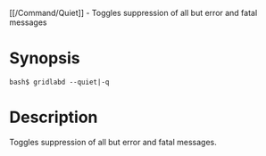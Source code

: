 [[/Command/Quiet]] -  Toggles suppression of all but error and fatal messages

# Synopsis
~~~
bash$ gridlabd --quiet|-q                                              
~~~

# Description

 Toggles suppression of all but error and fatal messages.

